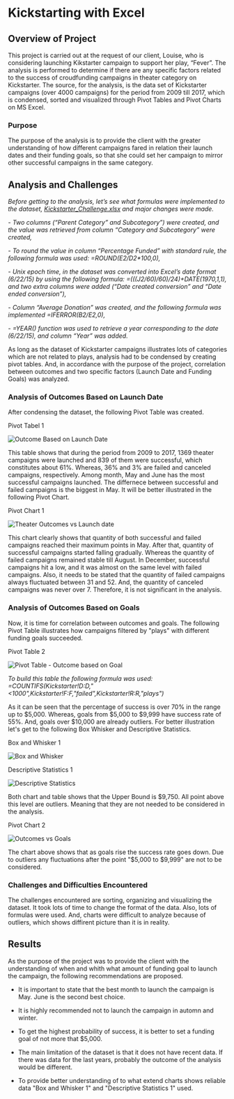 # Kickstarting with Excel

## Overview of Project

This project is carried out at the request of our client, Louise, who is considering launching Kikstarter campaign to support her play, “Fever”. The analysis is performed to determine if there are any specific factors related to the success of croudfunding campaigns in theater category on Kickstarter. The source, for the analysis, is the data set of Kickstarter campaigns (over 4000 campaigns) for the period from 2009 till 2017, which is condensed, sorted and visualized through Pivot Tables and Pivot Charts on MS Excel.

### Purpose

The purpose of the analysis is to provide the client with the greater understanding of how different campaigns fared in relation their launch dates and their funding goals, so that she could set her campaign to mirror other successful campaigns in the same category.

## Analysis and Challenges

_Before getting to the analysis, let’s see what formulas were implemented to the dataset, [Kickstarter_Challenge.xlsx](Kickstarter_Challenge.xlsx) and major changes were made._ 

_-	Two columns (“Parent Category” and Subcategory”) were created, and the value was retrieved from column “Category and Subcategory”  were created,_

_-	To round the value in column “Percentage Funded” with standard rule, the following formula was used: =ROUND(E2/D2*100,0),_ 

_-	Unix epoch time, in the dataset was converted into Excel’s date format (6/22/15) by using the following formula: =(((J2/60)/60)/24)+DATE(1970,1,1), and two extra columns were added (“Date created conversion” and “Date ended conversion”),_

_-	Column “Average Donation” was created, and the following formula was implemented =IFERROR(B2/E2,0),_

_-	=YEAR() function was used to retrieve a year corresponding to the date (6/22/15), and column “Year” was added._

As long as the dataset of Kickstarter campaigns illustrates lots of categories which are not related to plays, analysis had to be condensed by creating pivot tables. And, in accordance with the purpose of the project, correlation between outcomes and two specific factors (Launch Date and Funding Goals) was analyzed.

### Analysis of Outcomes Based on Launch Date

After condensing the dataset, the following Pivot Table was created. 

Pivot Tabel 1

![Outcome Based on Launch Date](Resources/Images/PT_1.png)

This table shows that during the period from 2009 to 2017, 1369 theater campaigns were launched and 839 of them were successful, which constitutes about 61%. Whereas, 36% and 3% are failed and canceled campaigns, respectively. Among month, May and June has the most successful campaigns launched. The differnece between successful and failed campaigns is the biggest in May. It will be better illustrated in the following Pivot Chart.

Pivot Chart 1

![Theater Outcomes vs Launch date](Resources/Theater_Outcomes_vs_Launch.png)

This chart clearly shows that quantity of both successful and failed campaigns reached their maximum points in May. After that, quantity of successful campaigns started falling gradually. Whereas the quantity of failed campaigns remained stable till August. In December, successful campaigns hit a low, and it was almost on the same level with failed campaigns. Also, it needs to be stated that the quantity of failed campaigns always fluctuated between 31 and 52. And, the quantity of canceled campaigns was never over 7. Therefore, it is not significant in the analysis.

### Analysis of Outcomes Based on Goals

Now, it is time for correlation between outcomes and goals. The following Pivot Table illustrates how campaigns filtered by "plays" with different funding goals succeeded.

Pivot Table 2

![Pivot Table - Outcome based on Goal](Resources/Images/PT_2.png) 	

_To build this table the following formula was used: =COUNTIFS(Kickstarter!$D:$D,"<1000",Kickstarter!$F:$F,"failed",Kickstarter!$R:$R,"plays")_

As it can be seen that the percentage of success is over 70% in the range up to $5,000. Whereas, goals from $5,000 to $9,999 have success rate of 55%. And, goals over $10,000 are already outliers. For better illustration let's get to the following Box Whisker and Descriptive Statistics.

Box and Whisker 1

![Box and Whisker](Resources/Images/Box_whisker.png)

Descriptive Statistics 1

![Descriptive Statistics](Resources/Images/Descriptive_Statistics.png)

Both chart and table shows that the Upper Bound is $9,750. All point above this level are outliers. Meaning that they are not needed to be considered in the analysis. 

Pivot Chart 2

![Outcomes vs Goals](Resources/Outcomes_vs_Goals.png)

The chart above shows that as goals rise the success rate goes down.  Due to outliers any fluctuations after the point "$5,000 to $9,999" are not to be considered. 

### Challenges and Difficulties Encountered

The challenges encountered are sorting, organizing and visualizing the dataset. It took lots of time to change the format of the data. Also, lots of formulas were used. And, charts were difficult to analyze because of outliers, which shows diffirent picture than it is in reality.

## Results

As the purpose of the project was to provide the client with the understanding of when and whith what amount of funding goal to launch the campaign, the following recommendations are proposed.

- It is important to state that the best month to launch the campaign is May. June is the second best choice. 

- It is highly recommended not to launch the campaign in automn and winter.

- To get the highest probability of success, it is better to set a funding goal of not more that $5,000.

- The main limitation of the dataset is that it does not have recent data. If there was data for the last years, probably the outcome of the analysis would be different.  

- To provide better understanding of to what extend charts shows reliable data "Box and Whisker 1" and "Descriptive Statistics 1" used.
